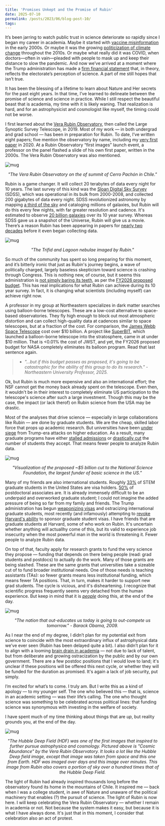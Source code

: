 ```yaml
---
title: 'Promises Unkept and the Promise of Rubin'
date: 2025-07-10
permalink: /posts/2023/06/blog-post-10/
tags:
---
```


It’s been jarring to watch public trust in science deteriorate so rapidly since I began my career in academia. Maybe it started with [vaccine misinformation](https://pmc.ncbi.nlm.nih.gov/articles/PMC9359307/) in the early 2000s. Or maybe it was the growing [politicization of climate change](https://earth.org/why-climate-change-cannot-be-depoliticized/) throughout the 2010s. Or maybe what really did it was COVID, when doctors—often in vain—pleaded with people to mask up and keep their distance to slow the pandemic. And now we’ve arrived at a moment where the Trump administration has made a [firm financial statement](https://www.theguardian.com/us-news/2025/jul/03/national-science-foundation-trump-cuts) that, in theory, reflects the electorate’s perception of science. A part of me still hopes that isn’t true.

It has been the blessing of a lifetime to learn about Nature and Her secrets for the past eight years. In that time, I’ve learned to delineate between the promise of science and science in practice. While I still respect the beautiful beast that is academia, my time with it is likely waning. That realization is hard, and for an astrophysicist and cosmologist like myself, the timing could not be worse.

I first learned about the [Vera Rubin Observatory](https://en.wikipedia.org/wiki/Vera_C._Rubin_Observatory), then called the Large Synoptic Survey Telescope, in 2019. Most of my work — in both undergrad and grad school — has been in preparation for Rubin. To date, I’ve written eight papers; five mention the observatory by name, including my [very first paper](https://arxiv.org/abs/2011.15095) in 2020. At a Rubin Observatory “first images” launch event, a professor on the panel flashed a slide of his own first paper, written in the 2000s. The Vera Rubin Observatory was also mentioned.

![mug](/images/rubin.jpg)
<p align="center">
  <em>"The Vera Rubin Observatory on the of summit of Cerro Pachón in Chile."</em>
</p>

Rubin is a game changer. It will collect 20 terabytes of data every night for 10 years. The last survey of this kind was the [Sloan Digital Sky Survey](https://www.sdss.org) (SDSS), which was operational in its bulk from 2000-2008, and collected 200 gigabytes of data every night. SDSS revolutionized astronomy by mapping [a third of the sky](https://classic.sdss.org/dr4/coverage/index.php) and cataloging millions of galaxies, but Rubin will do this every few nights, with far greater resolution and cadence. It's estimated to observe [20 billion galaxies](https://rubinobservatory.org/explore/science-goals) over its 10 year survey. Whereas SDSS gave us a snapshot of the Universe, Rubin will give us a movie. There’s a reason Rubin has been appearing in papers for [nearly two decades](https://arxiv.org/abs/0805.2366) before it even began collecting data.

![mug](/images/rubin_image.jpg)
<p align="center">
  <em>"The Trifid and Lagoon nebulae imaged by Rubin."</em>
</p>

So much of the community has spent so long preparing for this moment, and it’s bitterly ironic that just as Rubin's journey begins, a wave of politically charged, largely baseless skepticism toward science is crashing through Congress. This is nothing new, of course, but it seems this administration is [not simply baring its teeth](/images/budget.png), as per the [FY2026 proposed budget](/images/white_house_budget.png). This has real implications for what Rubin can achieve during its 10 year survey. In fact, it is changing what scientists (including myself) can achieve right now.

A professor in my group at Northeastern specializes in dark matter searches using balloon-borne telescopes. These are a low-cost alternative to space-based observatories. They fly high enough to block out most atmospheric distortion and can collect high-quality data at cadences similar to space telescopes, but at a fraction of the cost. For comparison, the [James Webb Space Telescope](https://en.wikipedia.org/wiki/James_Webb_Space_Telescope) cost over $10 billion. A project like [SuperBIT](https://sites.physics.utoronto.ca/bit), which launched a balloon-borne telescope into the stratosphere, came in at under $10 million. That is <0.01% the cost of JWST, and yet, the FY2026 proposed budget for NASA completely eliminates its balloon program. Read that last sentence again.

> * *"...but if this budget passes as proposed, it's going to be catastrophic for the ability of this group to do its research." - Northeastern University Professor, 2025.*

Ok, but Rubin is much more expensive and also an international effort; the NSF cannot get the money back already spent on the telescope. Even then, it wouldn't be in their interest to completely eliminate US participation to the telescope's science after such a large investment. Though this may be the case, the impact (or lack therof) on Rubin science from the USA may be drastic.

Most of the analyses that drive science — especially in large collaborations like Rubin — are done by graduate students. We are the cheap, skilled labor force that props up academic research. But universities have been [under siege](https://www.npr.org/2025/05/30/nx-s1-5415678/president-trumps-war-on-higher-education) from Trump-era attacks on higher education. As a result, many graduate programs have either [stalled admissions](https://www.wesa.fm/health-science-tech/2025-02-21/university-pittsburgh-phd-pause-research-funding-uncertainty) or [drastically cut](https://physics.aps.org/articles/v18/95) the number of students they accept. That means fewer people to analyze Rubin data.

![mug](/images/nsf_grants.jpg)
<p align="center">
  <em>"Visualization of the proposed ~$5 billion cut to the National Science Foundation, the largest funder of basic science in the US."</em>
</p>

Many of my friends are also international students. Roughly [33%](https://www.csis.org/analysis/innovation-lightbulb-not-just-attracting-retaining-international-stem-students) of STEM graduate students in the United States are visa holders. [50%](https://ncses.nsf.gov/pubs/nsf25316#utm_source=chatgpt.com) of postdoctoral associates are. It is already immensely difficult to be an underpaid and overworked graduate student; I could not imagine the added pressure of being so far from my family and friends. The Trump administration has begun [weaponizing visas](https://www.insidehighered.com/news/global/international-students-us/2025/04/03/how-trump-wreaking-havoc-student-visa-system) and ostracizing international graduate students, most recently (and infamously) attempting to [revoke Harvard's ability](https://www.nytimes.com/2025/05/22/us/harvard-international-students-trump-sevis.html) to sponsor graduate student visas. I have friends that are graduate students at Harvard, some of who work on Rubin. It's uncertain whether anything will actuallhy come of this, but its valid to experience job insecurity when the most powerful man in the world is threatening it. Fewer people to analyze Rubin data.

On top of that, faculty apply for research grants to fund the very science they propose — funding that depends on there being people (read: grad students and postdocs) to actually do the work. Many of those grants are being slashed. These are the same grants that universities take a sizeable cut of to fund broader institutional needs. One of those needs is teaching assistants (TAs): so fewer grants means less institutional funding, which means fewer TA positions. That, in turn, makes it harder to support new grad students. The cycle is vicious, and it's disheartening. I recognize that scientific progress frequently seems very detached from the human experience. But keep in mind that it is [*people*](https://news.harvard.edu/gazette/story/2020/07/i-am-a-scientist/) doing this, at the end of the day.

![mug](/images/chart.png)
<p align="center">
  <em>"The nation that out-educates us today is going to out-compete us tomorrow." - Barack Obama, 2009.</em>
</p>

As I near the end of my degree, I didn’t plan for my potential exit from science to coincide with the most extraordinary influx of astrophysical data we’ve ever seen (Rubin has been delayed quite a bit). I also didn’t plan for it to align with a looming [brain drain in academia](https://www.economist.com/science-and-technology/2025/05/21/america-is-in-danger-of-experiencing-an-academic-brain-drain) — not due to lack of talent, but from deliberate and growing ostracization by the public and by our own government. There are a few postdoc positions that I would love to land; it's unclear if these positions will be offered this next cycle, or whether they will be funded for the duration as promised. It's again a lack of job security, put simply.

I’m excited for what’s to come. I truly am. But I write this as a kind of apology — to my younger self. The one who believed this — that is, science in an academic setting — was their life’s calling. The one who thought science was something to be celebrated across political lines: that funding science was synonymous with investing in the welfare of society. 

I have spent much of my time thinking about things that are *up*, but reality grounds you, at the end of the day.

![mug](/images/cosmic_abundance.png)
<p align="center">
  <em>"The Hubble Deep Field (HDF) was one of the first images that inspired to further pursue astrophysica and cosmology. Pictured above is "Cosmic Abundance" by the Vera Rubin Observatory. It looks a lot like the Hubble Deep field image, except that image was taken from space and this one from Earth. HDF was imaged over days and this image over minutes. This image from Rubin also covers a portion of sky over a hundred times that of the Hubble Deep Field. </em>
</p>

The light of Rubin had already inspired thousands long before the observatory found its home in the mountains of Chile. It inspired me — back when I was a college student, in awe of Nature and unaware of the political machinery that enables (?) the pursuit of science. The light of Rubin is now here. I will keep celebrating the Vera Rubin Observatory — whether I remain in academia or not. Not because the system makes it easy, but because it is what I have always done. It's just that in this moment, I consider that celebration also an act of protest.

